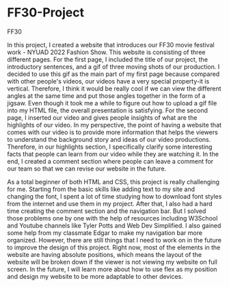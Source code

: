 # FF30-Project
FF30

In this project, I created a website that introduces our FF30 movie festival work - NYUAD 2022 Fashion Show. This website is consisting of three different pages. For the first page, I included the title of our project, the introductory sentences, and a gif of three moving shots of our production. I decided to use this gif as the main part of my first page because compared with other people's videos, our videos have a very special property-it is vertical. Therefore, I think it would be really cool if we can view the different angles at the same time and put those angles together in the form of a jigsaw. Even though it took me a while to figure out how to upload a gif file into my HTML file, the overall presentation is satisfying. For the second page, I inserted our video and gives people insights of what are the highlights of our video. In my perspective, the point of having a website that comes with our video is to provide more information that helps the viewers to understand the background story and ideas of our video productions. Therefore, in our highlights section, I specifically clarify some interesting facts that people can learn from our video while they are watching it. In the end, I created a comment section where people can leave a comment for our team so that we can revise our website in the future. 

As a total beginner of both HTML and CSS, this project is really challenging for me. Starting from the basic skills like adding text to my site and changing the font, I spent a lot of time studying how to download font styles from the internet and use them in my project. After that, I also had a hard time creating the comment section and the navigation bar. But I solved those problems one by one with the help of resources including W3School and Youtube channels like Tyler Potts and Web Dev Simplified. I also gained some help from my classmate Edgar to make my navigation bar more organized. However, there are still things that I need to work on in the future to improve the design of this project. Right now, most of the elements in the website are having absolute positions, which means the layout of the website will be broken down if the viewer is not viewing my website on full screen. In the future, I will learn more about how to use flex as my position and design my website to be more adaptable to other devices.
